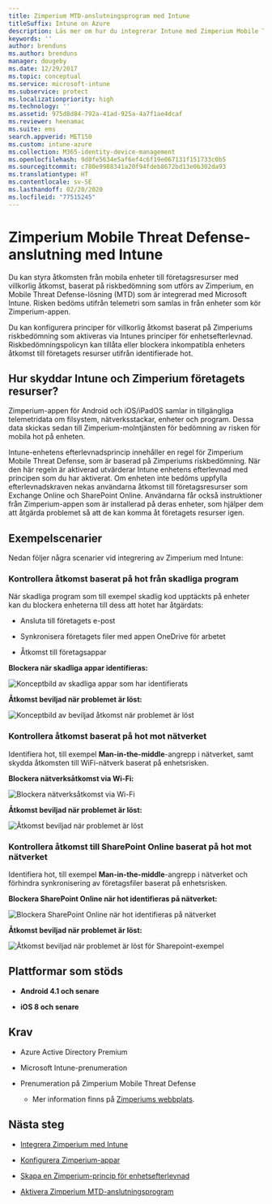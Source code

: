 ```yaml
---
title: Zimperium MTD-anslutningsprogram med Intune
titleSuffix: Intune on Azure
description: Läs mer om hur du integrerar Intune med Zimperium Mobile Threat Defense för att styra mobil enhetsåtkomst till företagets resurser.
keywords: ''
author: brenduns
ms.author: brenduns
manager: dougeby
ms.date: 12/29/2017
ms.topic: conceptual
ms.service: microsoft-intune
ms.subservice: protect
ms.localizationpriority: high
ms.technology: ''
ms.assetid: 975d8d84-792a-41ad-925a-4a7f1ae4dcaf
ms.reviewer: heenamac
ms.suite: ems
search.appverid: MET150
ms.custom: intune-azure
ms.collection: M365-identity-device-management
ms.openlocfilehash: 9d0fe5634e5af6ef4c6f19e067131f151733c0b5
ms.sourcegitcommit: c780e9988341a20f94fdeb8672bd13e0b302da93
ms.translationtype: HT
ms.contentlocale: sv-SE
ms.lasthandoff: 02/20/2020
ms.locfileid: "77515245"
---
```

# <a name="zimperium-mobile-threat-defense-connector-with-intune"></a>Zimperium Mobile Threat Defense-anslutning med Intune

Du kan styra åtkomsten från mobila enheter till företagsresurser med villkorlig åtkomst, baserat på riskbedömning som utförs av Zimperium, en Mobile Threat Defense-lösning (MTD) som är integrerad med Microsoft Intune. Risken bedöms utifrån telemetri som samlas in från enheter som kör Zimperium-appen.

Du kan konfigurera principer för villkorlig åtkomst baserat på Zimperiums riskbedömning som aktiveras via Intunes principer för enhetsefterlevnad. Riskbedömningspolicyn kan tillåta eller blockera inkompatibla enheters åtkomst till företagets resurser utifrån identifierade hot.

## <a name="how-do-intune-and-zimperium-help-protect-your-company-resources"></a>Hur skyddar Intune och Zimperium företagets resurser?

Zimperium-appen för Android och iOS/iPadOS samlar in tillgängliga telemetridata om filsystem, nätverksstackar, enheter och program. Dessa data skickas sedan till Zimperium-molntjänsten för bedömning av risken för mobila hot på enheten.

Intune-enhetens efterlevnadsprincip innehåller en regel för Zimperium Mobile Threat Defense, som är baserad på Zimperiums riskbedömning. När den här regeln är aktiverad utvärderar Intune enhetens efterlevnad med principen som du har aktiverat. Om enheten inte bedöms uppfylla efterlevnadskraven nekas användarna åtkomst till företagsresurser som Exchange Online och SharePoint Online. Användarna får också instruktioner från Zimperium-appen som är installerad på deras enheter, som hjälper dem att åtgärda problemet så att de kan komma åt företagets resurser igen.

## <a name="sample-scenarios"></a>Exempelscenarier

Nedan följer några scenarier vid integrering av Zimperium med Intune:

### <a name="control-access-based-on-threats-from-malicious-apps"></a>Kontrollera åtkomst baserat på hot från skadliga program

När skadliga program som till exempel skadlig kod upptäckts på enheter kan du blockera enheterna till dess att hotet har åtgärdats:

- Ansluta till företagets e-post

- Synkronisera företagets filer med appen OneDrive för arbetet

- Åtkomst till företagsappar

**Blockera när skadliga appar identifieras:**

![Konceptbild av skadliga appar som har identifierats](./media/zimperium-mobile-threat-defense-connector/Maliciousapps_blocked_Zimperium.png)

**Åtkomst beviljad när problemet är löst:**

![Konceptbild av beviljad åtkomst när problemet är löst](./media/zimperium-mobile-threat-defense-connector/maliciousapps_unblocked_Zimperium.png)

### <a name="control-access-based-on-threat-to-network"></a>Kontrollera åtkomst baserat på hot mot nätverket

Identifiera hot, till exempel **Man-in-the-middle**-angrepp i nätverket, samt skydda åtkomsten till WiFi-nätverk baserat på enhetsrisken.

**Blockera nätverksåtkomst via Wi-Fi:**

![Blockera nätverksåtkomst via Wi-Fi](./media/zimperium-mobile-threat-defense-connector/network_wifi_blocked_Zimperium.png)

**Åtkomst beviljad när problemet är löst:**

![Åtkomst beviljad när problemet är löst](./media/zimperium-mobile-threat-defense-connector/network_wifi_unblocked_Zimperium.png)

### <a name="control-access-to-sharepoint-online-based-on-threat-to-network"></a>Kontrollera åtkomst till SharePoint Online baserat på hot mot nätverket

Identifiera hot, till exempel **Man-in-the-middle**-angrepp i nätverket och förhindra synkronisering av företagsfiler baserat på enhetsrisken.

**Blockera SharePoint Online när hot identifieras på nätverket:**

![Blockera SharePoint Online när hot identifieras på nätverket](./media/zimperium-mobile-threat-defense-connector/network_spo_blocked_Zimperium.png)

**Åtkomst beviljad när problemet är löst:**

![Åtkomst beviljad när problemet är löst för Sharepoint-exempel](./media/zimperium-mobile-threat-defense-connector/network_spo_unblocked_Zimperium.png)

## <a name="supported-platforms"></a>Plattformar som stöds

- **Android 4.1 och senare**

- **iOS 8 och senare**

## <a name="prerequisites"></a>Krav

- Azure Active Directory Premium

- Microsoft Intune-prenumeration

- Prenumeration på Zimperium Mobile Threat Defense

  - Mer information finns på [Zimperiums webbplats](https://www.zimperium.com/zips-mobile-ips).

## <a name="next-steps"></a>Nästa steg

- [Integrera Zimperium med Intune](zimperium-mtd-connector-integration.md)

- [Konfigurera Zimperium-appar](mtd-apps-ios-app-configuration-policy-add-assign.md)

- [Skapa en Zimperium-princip för enhetsefterlevnad](mtd-device-compliance-policy-create.md)

- [Aktivera Zimperium MTD-anslutningsprogram](mtd-connector-enable.md)
